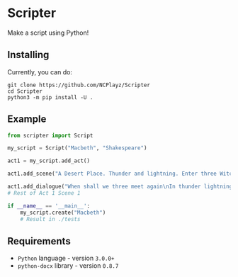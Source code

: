 # Scripter

Make a script using Python!

## Installing

Currently, you can do:
```commandline
git clone https://github.com/NCPlayz/Scripter
cd Scripter
python3 -m pip install -U .
```

## Example

```python
from scripter import Script

my_script = Script("Macbeth", "Shakespeare")

act1 = my_script.add_act()

act1.add_scene("A Desert Place. Thunder and lightning. Enter three Witches.")

act1.add_dialogue("When shall we three meet again\nIn thunder lightning, or in rain?", author="First Witch")
# Rest of Act 1 Scene 1

if __name__ == '__main__':
    my_script.create("Macbeth")
    # Result in ./tests
```

## Requirements
- `Python` language - version `3.0.0+`
- ``python-docx`` library - version `0.8.7`

